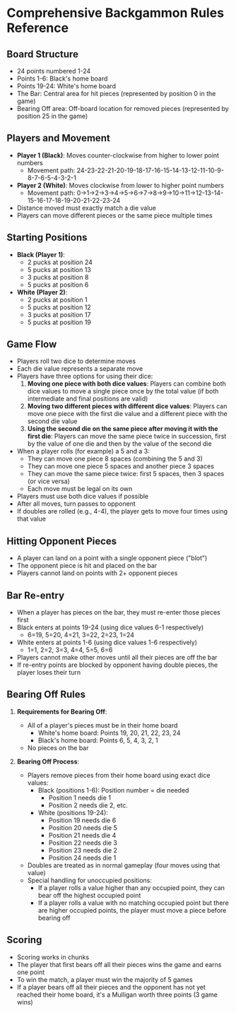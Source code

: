 # Comprehensive Backgammon Rules Reference

## Board Structure
- 24 points numbered 1-24
- Points 1-6: Black's home board
- Points 19-24: White's home board 
- The Bar: Central area for hit pieces (represented by position 0 in the game)
- Bearing Off area: Off-board location for removed pieces (represented by position 25 in the game)

## Players and Movement
- **Player 1 (Black)**: Moves counter-clockwise from higher to lower point numbers
  - Movement path: 24-23-22-21-20-19-18-17-16-15-14-13-12-11-10-9-8-7-6-5-4-3-2-1
- **Player 2 (White)**: Moves clockwise from lower to higher point numbers
  - Movement path: 0→1→2→3→4→5→6→7→8→9→10→11→12-13-14-15-16-17-18-19-20-21-22-23-24
- Distance moved must exactly match a die value
- Players can move different pieces or the same piece multiple times

## Starting Positions
- **Black (Player 1)**: 
  - 2 pucks at position 24
  - 5 pucks at position 13
  - 3 pucks at position 8
  - 5 pucks at position 6
- **White (Player 2)**:
  - 2 pucks at position 1
  - 5 pucks at position 12
  - 3 pucks at position 17
  - 5 pucks at position 19

## Game Flow
- Players roll two dice to determine moves
- Each die value represents a separate move
- Players have three options for using their dice:
  1. **Moving one piece with both dice values**: Players can combine both dice values to move a single piece once by the total value (if both intermediate and final positions are valid)
  2. **Moving two different pieces with different dice values**: Players can move one piece with the first die value and a different piece with the second die value
  3. **Using the second die on the same piece after moving it with the first die**: Players can move the same piece twice in succession, first by the value of one die and then by the value of the second die
- When a player rolls (for example) a 5 and a 3:
  - They can move one piece 8 spaces (combining the 5 and 3)
  - They can move one piece 5 spaces and another piece 3 spaces
  - They can move the same piece twice: first 5 spaces, then 3 spaces (or vice versa)
  - Each move must be legal on its own
- Players must use both dice values if possible
- After all moves, turn passes to opponent
- If doubles are rolled (e.g., 4-4), the player gets to move four times using that value

## Hitting Opponent Pieces
- A player can land on a point with a single opponent piece ("blot")
- The opponent piece is hit and placed on the bar
- Players cannot land on points with 2+ opponent pieces

## Bar Re-entry
- When a player has pieces on the bar, they must re-enter those pieces first
- Black enters at points 19-24 (using dice values 6-1 respectively)
  - 6=19, 5=20, 4=21, 3=22, 2=23, 1=24
- White enters at points 1-6 (using dice values 1-6 respectively)
  - 1=1, 2=2, 3=3, 4=4, 5=5, 6=6
- Players cannot make other moves until all their pieces are off the bar
- If re-entry points are blocked by opponent having double pieces, the player loses their turn

## Bearing Off Rules
1. **Requirements for Bearing Off**:
   - All of a player's pieces must be in their home board
     - White's home board: Points 19, 20, 21, 22, 23, 24
     - Black's home board: Points 6, 5, 4, 3, 2, 1
   - No pieces on the bar

2. **Bearing Off Process**:
   - Players remove pieces from their home board using exact dice values:
     - Black (positions 1-6): Position number = die needed
       - Position 1 needs die 1
       - Position 2 needs die 2, etc.
     - White (positions 19-24): 
       - Position 19 needs die 6
       - Position 20 needs die 5
       - Position 21 needs die 4
       - Position 22 needs die 3
       - Position 23 needs die 2
       - Position 24 needs die 1
   - Doubles are treated as in normal gameplay (four moves using that value)
   - Special handling for unoccupied positions:
     - If a player rolls a value higher than any occupied point, they can bear off the highest occupied point
     - If a player rolls a value with no matching occupied point but there are higher occupied points, the player must move a piece before bearing off

## Scoring
- Scoring works in chunks
- The player that first bears off all their pieces wins the game and earns one point
- To win the match, a player must win the majority of 5 games
- If a player bears off all their pieces and the opponent has not yet reached their home board, it's a Mulligan worth three points (3 game wins) 
